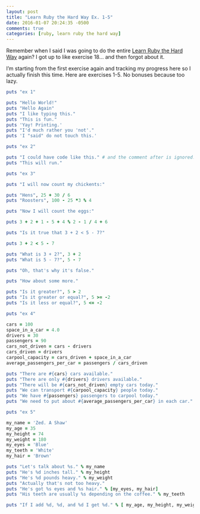 ```yaml
---
layout: post
title: "Learn Ruby the Hard Way Ex. 1-5"
date: 2016-01-07 20:24:35 -0500
comments: true
categories: [ruby, learn ruby the hard way]
---
```

Remember when I said I was going to do the entire [Learn Ruby the Hard Way](http://learnrubythehardway.org/book/) again? I got up to like exercise 18… and then forgot about it.

I’m starting from the first exercise again and tracking my progress here so I actually finish this time. Here are exercises 1-5. No bonuses because too lazy.

``` ruby
puts "ex 1"

puts "Hello World!"
puts "Hello Again"
puts "I like typing this."
puts "This is fun."
puts 'Yay! Printing.'
puts "I'd much rather you 'not'."
puts 'I "said" do not touch this.'

puts "ex 2"

puts "I could have code like this." # and the comment after is ignored.
puts "This will run."

puts "ex 3"

puts "I will now count my chickents:"

puts "Hens", 25 + 30 / 6
puts "Roosters", 100 - 25 *3 % 4

puts "Now I will count the eggs:"

puts 3 + 2 + 1 - 5 + 4 % 2 - 1 / 4 + 6

puts "Is it true that 3 + 2 < 5 - 7?"

puts 3 + 2 < 5 - 7

puts "What is 3 + 2?", 3 + 2
puts "What is 5 - 7?", 5 - 7

puts "Oh, that's why it's false."

puts "How about some more."

puts "Is it greater?", 5 > 2
puts "Is it greater or equal?", 5 >= -2
puts "Is it less or equal?", 5 <= -2

puts "ex 4"

cars = 100
space_in_a_car = 4.0
drivers = 30
passengers = 90
cars_not_driven = cars - drivers
cars_driven = drivers
carpool_capacity = cars_driven + space_in_a_car
average_passengers_per_car = passengers / cars_driven

puts "There are #{cars} cars available."
puts "There are only #{drivers} drivers available."
puts "There will be #{cars_not_driven} empty cars today."
puts "We can transport #{carpool_capacity} people today."
puts "We have #{passengers} passengers to carpool today."
puts "We need to put about #{average_passengers_per_car} in each car."

puts "ex 5"

my_name = 'Zed. A Shaw'
my_age = 35
my_height = 74
my_weight = 180
my_eyes = 'Blue'
my_teeth = 'White'
my_hair = 'Brown'

puts "Let's talk about %s." % my_name
puts "He's %d inches tall." % my_height
puts "He's %d pounds heavy." % my_weight
puts "Actually that's not too heavy."
puts "He's got %s eyes and %s hair." % [my_eyes, my_hair]
puts "His teeth are usually %s depending on the coffee." % my_teeth

puts "If I add %d, %d, and %d I get %d." % [ my_age, my_height, my_weight, my_age + my_height + my_weight ]

```
